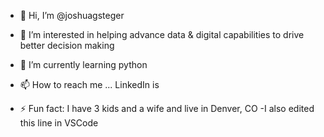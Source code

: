 - 👋 Hi, I’m @joshuagsteger
- 👀 I’m interested in helping advance data & digital capabilities to drive better decision making
- 🌱 I’m currently learning python

- 📫 How to reach me ... LinkedIn is 

- ⚡ Fun fact: I have 3 kids and a wife and live in Denver, CO
-I also edited this line in VSCode

<!---
joshuagsteger/joshuagsteger is a ✨ special ✨ repository because its `README.md` (this file) appears on your GitHub profile.
You can click the Preview link to take a look at your changes.
--->
